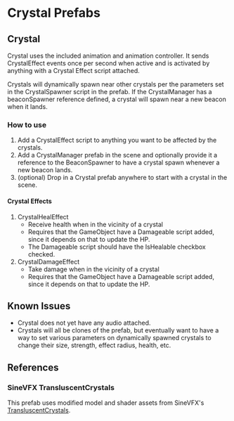 ﻿# Crystal Prefabs

## Crystal
   
Crystal uses the included animation and animation controller. It sends
CrystalEffect events once per second when active and is activated by anything
with a Crystal Effect script attached. 

Crystals will dynamically spawn near other crystals per the parameters set in
the CrystalSpawner script in the prefab. If the CrystalManager has a
beaconSpawner reference defined, a crystal will spawn near a new beacon when it
lands.

### How to use

1. Add a CrystalEffect script to anything you want to be affected by the crystals. 
2. Add a CrystalManager prefab in the scene and optionally provide it a
reference to the BeaconSpawner to have a crystal spawn whenever a new beacon
lands.
3. (optional) Drop in a Crystal prefab anywhere to start with a crystal in the scene.

#### Crystal Effects
1. CrystalHealEffect
   * Receive health when in the vicinity of a crystal
   * Requires that the GameObject have a Damageable script added, since it depends on that to update the HP.
   * The Damageable script should have the IsHealable checkbox checked.
2. CrystalDamageEffect
   * Take damage when in the vicinity of a crystal
   * Requires that the GameObject have a Damageable script added, since it depends on that to update the HP.

## Known Issues
* Crystal does not yet have any audio attached.
* Crystals will all be clones of the prefab, but eventually want to have a way
to set various parameters on dynamically spawned crystals to change their size,
strength, effect radius, health, etc.

## References

### SineVFX TransluscentCrystals

This prefab uses modified model and shader assets from SineVFX's
[TransluscentCrystals](https://assetstore.unity.com/packages/3d/environments/fantasy/translucent-crystals-106274).

